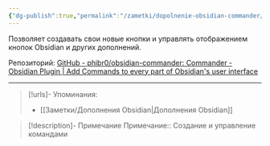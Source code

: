 ```yaml
---
{"dg-publish":true,"permalink":"/zametki/dopolnenie-obsidian-commander/","created":"2024-07-13 15:03","updated":"2024-10-09T19:51:12+03:00"}
---
```


Позволяет создавать свои новые кнопки и управлять отображением кнопок Obsidian и других дополнений.

Репозиторий: [GitHub - phibr0/obsidian-commander: Commander - Obsidian Plugin | Add Commands to every part of Obsidian's user interface](https://github.com/phibr0/obsidian-commander)

---
> [!urls]- Упоминания:
> - [[Заметки/Дополнения Obsidian\|Дополнения Obsidian]]

> [!description]- Примечание
> Примечание:: Создание и управление командами